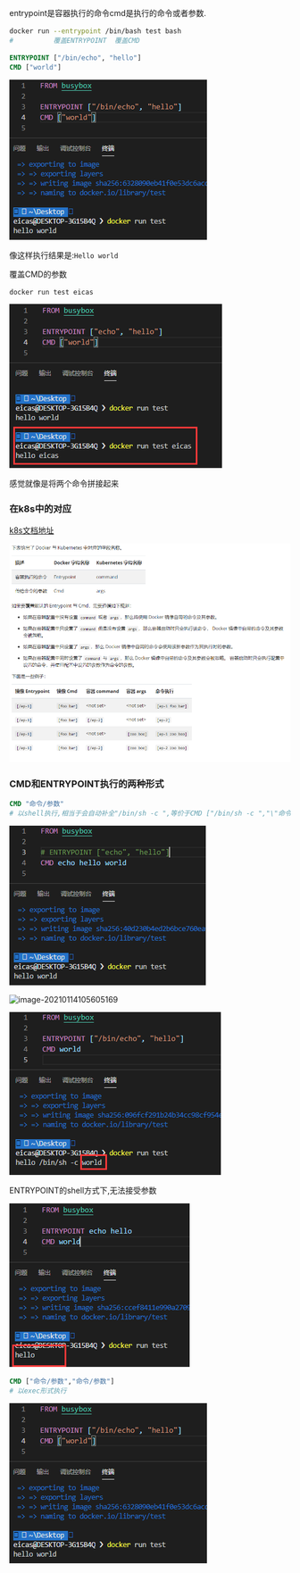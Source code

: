 entrypoint是容器执行的命令cmd是执行的命令或者参数.

```bash
docker run --entrypoint /bin/bash test bash
#          覆盖ENTRYPOINT  覆盖CMD
```

```dockerfile
ENTRYPOINT ["/bin/echo", "hello"]
CMD ["world"]
```

![image-20210114105711640](entrypoint.assets\image-20210114105711640.png)

像这样执行结果是:`Hello world`

覆盖CMD的参数

```bash
docker run test eicas
```

![image-20210114111521900](entrypoint.assets\image-20210114111521900.png)

感觉就像是将两个命令拼接起来

### 在k8s中的对应

[k8s文档地址](https://kubernetes.io/zh/docs/tasks/inject-data-application/define-command-argument-container/#notes)

![image-20210114112244500](entrypoint.assets\image-20210114112244500.png)



### CMD和ENTRYPOINT执行的两种形式

```dockerfile
CMD "命令/参数"
# 以shell执行,相当于会自动补全"/bin/sh -c ",等价于CMD ["/bin/sh -c ","\"命令/参数\""],ENTRYPOINT也是如此
```

![image-20210114112052386](entrypoint.assets\image-20210114112052386.png)

![image-20210114105605169](https://i.loli.net/2021/01/14/6LMPTFvfbrkXjd1.png)

![image-20210114111116997](entrypoint.assets\image-20210114111116997.png)

ENTRYPOINT的shell方式下,无法接受参数

![image-20210114111300414](entrypoint.assets\image-20210114111300414.png)

```dockerfile
CMD ["命令/参数","命令/参数"]
# 以exec形式执行
```

![image-20210114105711640](entrypoint.assets\image-20210114105711640.png)

